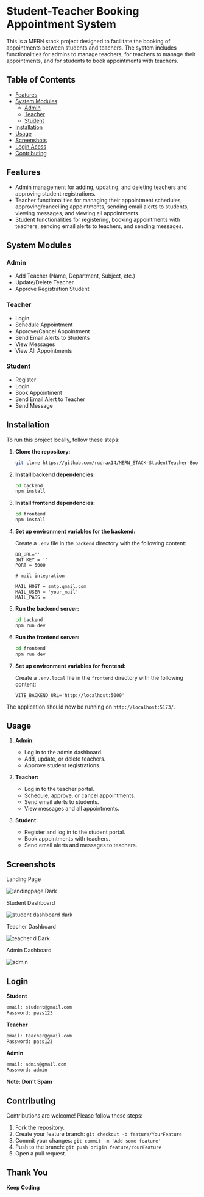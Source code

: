 
# Student-Teacher Booking Appointment System

This is a MERN stack project designed to facilitate the booking of appointments between students and teachers. The system includes functionalities for admins to manage teachers, for teachers to manage their appointments, and for students to book appointments with teachers.

## Table of Contents
- [Features](#features)
- [System Modules](#system-modules)
  - [Admin](#admin)
  - [Teacher](#teacher)
  - [Student](#student)
- [Installation](#installation)
- [Usage](#usage)
- [Screenshots](#screenshots)
- [Login Acess](#login)
- [Contributing](#contributing)

## Features
- Admin management for adding, updating, and deleting teachers and approving student registrations.
- Teacher functionalities for managing their appointment schedules, approving/cancelling appointments, sending email alerts to students, viewing messages, and viewing all appointments.
- Student functionalities for registering, booking appointments with teachers, sending email alerts to teachers, and sending messages.

## System Modules

### Admin
- Add Teacher (Name, Department, Subject, etc.)
- Update/Delete Teacher
- Approve Registration Student

### Teacher
- Login
- Schedule Appointment
- Approve/Cancel Appointment
- Send Email Alerts to Students
- View Messages
- View All Appointments

### Student
- Register
- Login
- Book Appointment
- Send Email Alert to Teacher
- Send Message

## Installation

To run this project locally, follow these steps:

1. **Clone the repository:**
    ```bash
    git clone https://github.com/rudrax14/MERN_STACK-StudentTeacher-Booking-Appointment
    ```

2. **Install backend dependencies:**
    ```bash
    cd backend
    npm install
    ```

3. **Install frontend dependencies:**
    ```bash
    cd frontend
    npm install
    ```

4. **Set up environment variables for the backend:**

    Create a `.env` file in the `backend` directory with the following content:
    ```env
    DB_URL=''
    JWT_KEY = ''
    PORT = 5000

    # mail integration 

    MAIL_HOST = smtp.gmail.com
    MAIL_USER = 'your_mail'
    MAIL_PASS = 
    ```

5. **Run the backend server:**
    ```bash
    cd backend
    npm run dev
    ```

6. **Run the frontend server:**
    ```bash
    cd frontend
    npm run dev
    ```
7. **Set up environment variables for frontend:**

    Create a `.env.local` file in the `frontend` directory with the following content:
    ```env
    VITE_BACKEND_URL='http://localhost:5000'
    ``` 

The application should now be running on `http://localhost:5173/`.

## Usage

1. **Admin:**
    - Log in to the admin dashboard.
    - Add, update, or delete teachers.
    - Approve student registrations.

2. **Teacher:**
    - Log in to the teacher portal.
    - Schedule, approve, or cancel appointments.
    - Send email alerts to students.
    - View messages and all appointments.

3. **Student:**
    - Register and log in to the student portal.
    - Book appointments with teachers.
    - Send email alerts and messages to teachers.

## Screenshots

Landing Page 

![landingpage Dark](https://github.com/rudrax14/MERN_STACK-StudentTeacher-Booking-Appointment/assets/97178716/d3d4b1ef-e3ff-413e-afd4-3dabce321705)

Student Dashboard

![student dashboard dark](https://github.com/rudrax14/MERN_STACK-StudentTeacher-Booking-Appointment/assets/97178716/ab39e093-3bad-4101-982d-5eb459593580)

Teacher Dashboard

![teacher d Dark](https://github.com/rudrax14/MERN_STACK-StudentTeacher-Booking-Appointment/assets/97178716/ab56fb55-e38f-47d9-9622-0e48257d06e5)


Admin Dashboard

![admin ](https://github.com/rudrax14/MERN_STACK-StudentTeacher-Booking-Appointment/assets/97178716/5a3a856a-e26c-4e83-8179-1bb4da6ee810)

## Login

**Student**
 ```bash
email: student@gmail.com
Password: pass123
 ```
**Teacher**
 ```bash
email: teacher@gmail.com
Password: pass123
 ```
**Admin**
 ```bash
email: admin@gmail.com
Password: admin
 ```
**Note: Don't Spam**

## Contributing

Contributions are welcome! Please follow these steps:

1. Fork the repository.
2. Create your feature branch: `git checkout -b feature/YourFeature`
3. Commit your changes: `git commit -m 'Add some feature'`
4. Push to the branch: `git push origin feature/YourFeature`
5. Open a pull request.

## Thank You 

**Keep Coding**

